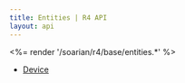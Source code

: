 ```yaml
---
title: Entities | R4 API
layout: api
---
```


<%= render '/soarian/r4/base/entities.*' %>

* [Device](/soarian/r4/base/entities/device)
